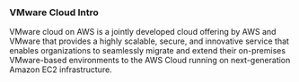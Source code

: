
### VMware Cloud Intro

VMware cloud on AWS is a jointly developed cloud offering by AWS and VMware that provides a highly scalable, secure, and innovative service that enables organizations to seamlessly migrate and extend their on-premises VMware-based environments to the AWS Cloud running on next-generation Amazon EC2 infrastructure.
